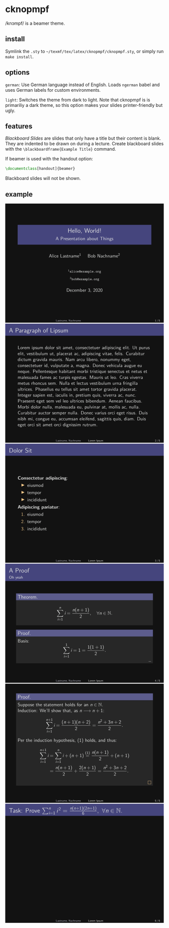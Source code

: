 # cknopmpf

/knɔmpf/ is a beamer theme.

## install

Symlink the `.sty` to `~/texmf/tex/latex/cknopmpf/cknopmpf.sty`, or
simply run `make install`.

## options

`german`:  Use German language instead of English.  Loads `ngerman`
babel and uses German labels for custom environments.

`light`:  Switches the theme from dark to light.  Note that cknopmpf is
is primariliy a dark theme, so this option makes your slides
printer-friendly but ugly.

## features

*Blackboard Slides* are slides that only have a title but their content
is blank.  They are indented to be drawn on during a lecture.
Create blackboard slides with the `\blackboardframe{Example Title}`
command.

If beamer is used with the handout option:
```tex
\documentclass[handout]{beamer}
```
Blackboard slides will not be shown.


## example

![example-0](example-imgs/example-0.png)
![example-1](example-imgs/example-1.png)
![example-2](example-imgs/example-2.png)
![example-3](example-imgs/example-3.png)
![example-4](example-imgs/example-4.png)
![example-5](example-imgs/example-5.png)
